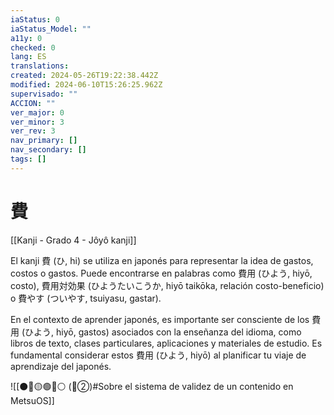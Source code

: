 ```yaml
---
iaStatus: 0
iaStatus_Model: ""
a11y: 0
checked: 0
lang: ES
translations: 
created: 2024-05-26T19:22:38.442Z
modified: 2024-06-10T15:26:25.962Z
supervisado: ""
ACCION: ""
ver_major: 0
ver_minor: 3
ver_rev: 3
nav_primary: []
nav_secondary: []
tags: []
---
```

# 費

[[Kanji - Grado 4 - Jôyô kanji]]

El kanji 費 (ひ, hi) se utiliza en japonés para representar la idea de gastos, costos o gastos. Puede encontrarse en palabras como 費用 (ひよう, hiyō, costo), 費用対効果 (ひようたいこうか, hiyō taikōka, relación costo-beneficio) o 費やす (ついやす, tsuiyasu, gastar).

En el contexto de aprender japonés, es importante ser consciente de los 費用 (ひよう, hiyō, gastos) asociados con la enseñanza del idioma, como libros de texto, clases particulares, aplicaciones y materiales de estudio. Es fundamental considerar estos 費用 (ひよう, hiyō) al planificar tu viaje de aprendizaje del japonés.


![[⚫🔴🟡🟢🔵⚪ (🔴②)#Sobre el sistema de validez de un contenido en MetsuOS]]